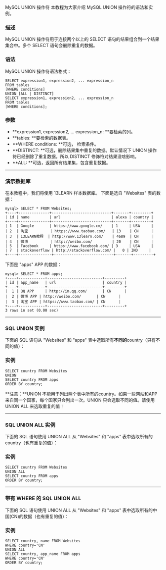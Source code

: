 MySQL UNION 操作符
本教程为大家介绍 MySQL UNION 操作符的语法和实例。
### 描述
MySQL UNION 操作符用于连接两个以上的 SELECT 语句的结果组合到一个结果集合中。多个 SELECT 语句会删除重复的数据。
### 语法
MySQL UNION 操作符语法格式：
```other
SELECT expression1, expression2, ... expression_n
FROM tables
[WHERE conditions]
UNION [ALL | DISTINCT]
SELECT expression1, expression2, ... expression_n
FROM tables
[WHERE conditions];
```
### 参数

*  **expression1, expression2, ... expression_n: **要检索的列。
*  **tables: **要检索的数据表。
*  **WHERE conditions: **可选， 检索条件。
*  **DISTINCT: **可选，删除结果集中重复的数据。默认情况下 UNION 操作符已经删除了重复数据，所以 DISTINCT 修饰符对结果没啥影响。
*  **ALL: **可选，返回所有结果集，包含重复数据。

---

### 演示数据库
在本教程中，我们将使用 13LEARN 样本数据库。
下面是选自 "Websites" 表的数据：
```other
mysql> SELECT * FROM Websites;
+----+--------------+---------------------------+-------+---------+
| id | name         | url                       | alexa | country |
+----+--------------+---------------------------+-------+---------+
| 1  | Google       | https://www.google.cm/    | 1     | USA     |
| 2  | 淘宝          | https://www.taobao.com/   | 13    | CN      |
| 3  | 13LEARN教程  | http://www.13learn.com/    | 4689  | CN      |
| 4  | 微博          | http://weibo.com/         | 20    | CN      |
| 5  | Facebook     | https://www.facebook.com/ | 3     | USA     |
| 7  | stackoverflow | http://stackoverflow.com/ |   0 | IND     |
+----+---------------+---------------------------+-------+---------+
```
下面是 "apps" APP 的数据：
```other
mysql> SELECT * FROM apps;
+----+------------+-------------------------+---------+
| id | app_name   | url                     | country |
+----+------------+-------------------------+---------+
|  1 | QQ APP     | http://im.qq.com/       | CN      |
|  2 | 微博 APP | http://weibo.com/       | CN      |
|  3 | 淘宝 APP | https://www.taobao.com/ | CN      |
+----+------------+-------------------------+---------+
3 rows in set (0.00 sec)
```

---

### SQL UNION 实例
下面的 SQL 语句从 "Websites" 和 "apps" 表中选取所有**不同的**country（只有不同的值）：
### 实例
```other
SELECT country FROM Websites
UNION
SELECT country FROM apps
ORDER BY country;
```

**注意：**UNION 不能用于列出两个表中所有的country。如果一些网站和APP来自同一个国家，每个国家只会列出一次。UNION 只会选取不同的值。请使用 UNION ALL 来选取重复的值！

---

### SQL UNION ALL 实例
下面的 SQL 语句使用 UNION ALL 从 "Websites" 和 "apps" 表中选取所有的country（也有重复的值）：
### 实例
```other
SELECT country FROM Websites
UNION ALL
SELECT country FROM apps
ORDER BY country;
```

---

### 带有 WHERE 的 SQL UNION ALL
下面的 SQL 语句使用 UNION ALL 从 "Websites" 和 "apps" 表中选取所有的中国(CN)的数据（也有重复的值）：
### 实例
```other
SELECT country, name FROM Websites
WHERE country='CN'
UNION ALL
SELECT country, app_name FROM apps
WHERE country='CN'
ORDER BY country;
```

